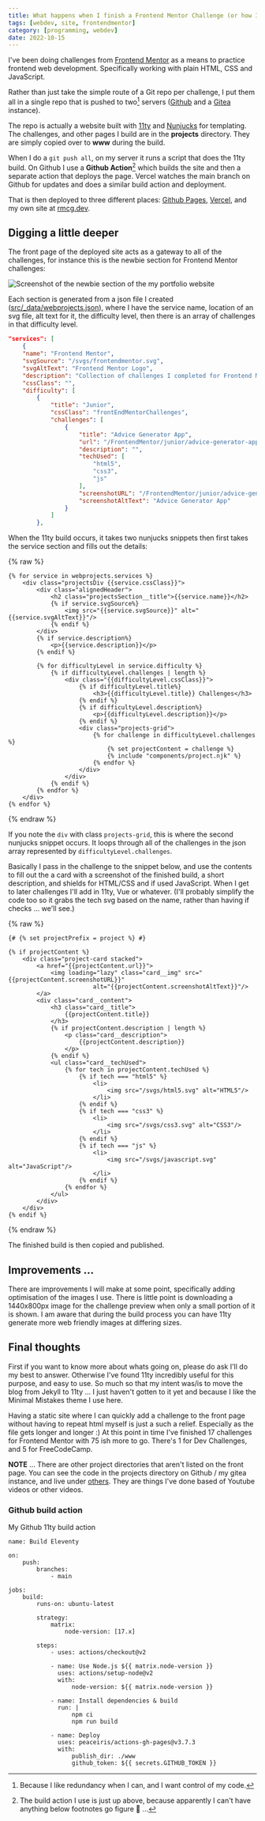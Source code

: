 ```yaml
---
title: What happens when I finish a Frontend Mentor Challenge (or how I build and deploy an 11ty site)
tags: [webdev, site, frontendmentor]
category: [programming, webdev]
date: 2022-10-15
---
```


I've been doing challenges from [Frontend Mentor](https://frontendmentor.io) as a means to practice frontend web development. Specifically working with plain HTML, CSS and JavaScript.

Rather than just take the simple route of a Git repo per challenge, I put them all in a single repo that is pushed to two[^1] servers ([Github](https://github.com/tarasis/tarasis.github.io) and a [Gitea](https://git.tarasis.net/tarasis/tarasis.github.io) instance).

The repo is actually a website built with [11ty](https://www.11ty.dev) and [Nunjucks](https://mozilla.github.io/nunjucks/) for templating. The challenges, and other pages I build are in the **projects** directory. They are simply copied over to **www** during the build.

When I do a `git push all`, on my server it runs a script that does the 11ty build. On Github I use a **Github Action**[^2] which builds the site and then a separate action that deploys the page. Vercel watches the main branch on Github for updates and does a similar build action and deployment.

That is then deployed to three different places: [Github Pages](https://tarasis.github.io), [Vercel](https://tarasis.vercel.app), and my own site at [rmcg.dev](https://rmcg.dev).

## Digging a little deeper

The front page of the deployed site acts as a gateway to all of the challenges, for instance this is the newbie section for Frontend Mentor challenges:

![Screenshot of the newbie section of the my portfolio website](/assets/images/portfolio.png)

Each section is generated from a json file I created ([src/_data/webprojects.json](https://github.com/tarasis/tarasis.github.io/blob/main/src/_data/webprojects.json)), where I have the service name, location of an svg file, alt text for it, the difficulty level, then there is an array of challenges in that difficulty level.

```json
"services": [
    {
    "name": "Frontend Mentor",
    "svgSource": "/svgs/frontendmentor.svg",
    "svgAltText": "Frontend Mentor Logo",
    "description": "Collection of challenges I completed for Frontend Mentor",
    "cssClass": "",
    "difficulty": [
        {
            "title": "Junior",
            "cssClass": "frontEndMentorChallenges",
            "challenges": [
                {
                    "title": "Advice Generator App",
                    "url": "/FrontendMentor/junior/advice-generator-app/",
                    "description": "",
                    "techUsed": [
                        "html5",
                        "css3",
                        "js"
                    ],
                    "screenshotURL": "/FrontendMentor/junior/advice-generator-app/screenshots/mobile.png",
                    "screenshotAltText": "Advice Generator App"
                }
            ]
        },
```

When the 11ty build occurs, it takes two nunjucks snippets then first takes the service section and fills out the details:

{% raw %}
```liquid
{% for service in webprojects.services %}
    <div class="projectsDiv {{service.cssClass}}">
        <div class="alignedHeader">
            <h2 class="projectsSection__title">{{service.name}}</h2>
            {% if service.svgSource%}
                <img src="{{service.svgSource}}" alt="{{service.svgAltText}}"/>
            {% endif %}
        </div>
        {% if service.description%}
            <p>{{service.description}}</p>
        {% endif %}

        {% for difficultyLevel in service.difficulty %}
            {% if difficultyLevel.challenges | length %}
                <div class="{{difficultyLevel.cssClass}}">
                    {% if difficultyLevel.title%}
                        <h3>{{difficultyLevel.title}} Challenges</h3>
                    {% endif %}
                    {% if difficultyLevel.description%}
                        <p>{{difficultyLevel.description}}</p>
                    {% endif %}
                    <div class="projects-grid">
                        {% for challenge in difficultyLevel.challenges %}
                            {% set projectContent = challenge %}
                            {% include "components/project.njk" %}
                        {% endfor %}
                    </div>
                </div>
            {% endif %}
        {% endfor %}
    </div>
{% endfor %}
```
{% endraw %}

If you note the `div` with class `projects-grid`, this is where the second nunjucks snippet occurs. It loops through all of the challenges in the json array represented by `difficultyLevel.challenges`.

Basically I pass in the challenge to the snippet below, and use the contents to fill out the a card with a screenshot of the finished build, a short description, and shields for HTML/CSS and if used JavaScript. When I get to later challenges I'll add in 11ty, Vue or whatever. (I'll probably simplify the code too so it grabs the tech svg based on the name, rather than having if checks ... we'll see.)

{% raw %}
```liquid
{# {% set projectPrefix = project %} #}

{% if projectContent %}
    <div class="project-card stacked">
        <a href="{{projectContent.url}}">
            <img loading="lazy" class="card__img" src="{{projectContent.screenshotURL}}"
                        alt="{{projectContent.screenshotAltText}}"/>
        </a>
        <div class="card__content">
            <h3 class="card__title">
                {{projectContent.title}}
            </h3>
            {% if projectContent.description | length %}
                <p class="card__description">
                    {{projectContent.description}}
                </p>
            {% endif %}
            <ul class="card__techUsed">
                {% for tech in projectContent.techUsed %}
                    {% if tech === "html5" %}
                        <li>
                            <img src="/svgs/html5.svg" alt="HTML5"/>
                        </li>
                    {% endif %}
                    {% if tech === "css3" %}
                        <li>
                            <img src="/svgs/css3.svg" alt="CSS3"/>
                        </li>
                    {% endif %}
                    {% if tech === "js" %}
                        <li>
                            <img src="/svgs/javascript.svg" alt="JavaScript"/>
                        </li>
                    {% endif %}
                {% endfor %}
            </ul>
        </div>
    </div>
{% endif %}
```
{% endraw %}

The finished build is then copied and published.

## Improvements ...

There are improvements I will make at some point, specifically adding optimisation of the images I use. There is little point is downloading a 1440x800px image for the challenge preview when only a small portion of it is shown. I am aware that during the build process you can have 11ty generate more web friendly images at differing sizes.

## Final thoughts

First if you want to know more about whats going on, please do ask I'll do my best to answer. Otherwise I've found 11ty incredibly useful for this purpose, and easy to use. So much so that my intent was/is to move the blog from Jekyll to 11ty ... I just haven't gotten to it yet and because I like the Minimal Mistakes theme I use here.

Having a static site where I can quickly add a challenge to the front page without having to repeat html myself is just a such a relief. Especially as the file gets longer and longer :) At this point in time I've finished 17 challenges for Frontend Mentor with 75 ish more to go. There's 1 for Dev Challenges, and 5 for FreeCodeCamp.

**NOTE** ... There are other project directories that aren't listed on the front page. You can see the code in the projects directory on Github / my gitea instance, and live under [others](https://rmcg.dev/others/). They are things I've done based of Youtube videos or other videos.

[^1]: Because I like redundancy when I can, and I want control of my code.

[^2]: The build action I use is just up above, because apparently I can't have anything below footnotes go figure 🤪 ...

### Github build action

My Github 11ty build action

```
name: Build Eleventy

on:
    push:
        branches:
            - main

jobs:
    build:
        runs-on: ubuntu-latest

        strategy:
            matrix:
                node-version: [17.x]

        steps:
            - uses: actions/checkout@v2

            - name: Use Node.js ${{ matrix.node-version }}
              uses: actions/setup-node@v2
              with:
                  node-version: ${{ matrix.node-version }}

            - name: Install dependencies & build
              run: |
                  npm ci
                  npm run build

            - name: Deploy
              uses: peaceiris/actions-gh-pages@v3.7.3
              with:
                  publish_dir: ./www
                  github_token: ${{ secrets.GITHUB_TOKEN }}
```

